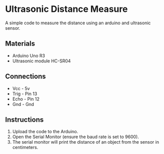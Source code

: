 # Ultrasonic Distance Measure

A simple code to measure the distance using an arduino and ultrasonic sensor.

## Materials

* Arduino Uno R3
* Ultrasonic module HC-SR04

## Connections

* Vcc - 5v
* Trig - Pin 13
* Echo - Pin 12
* Gnd - Gnd

## Instructions

1. Upload the code to the Arduino.
2. Open the Serial Monitor (ensure the baud rate is set to 9600).
3. The serial monitor will print the distance of an object from the sensor in centimeters.
